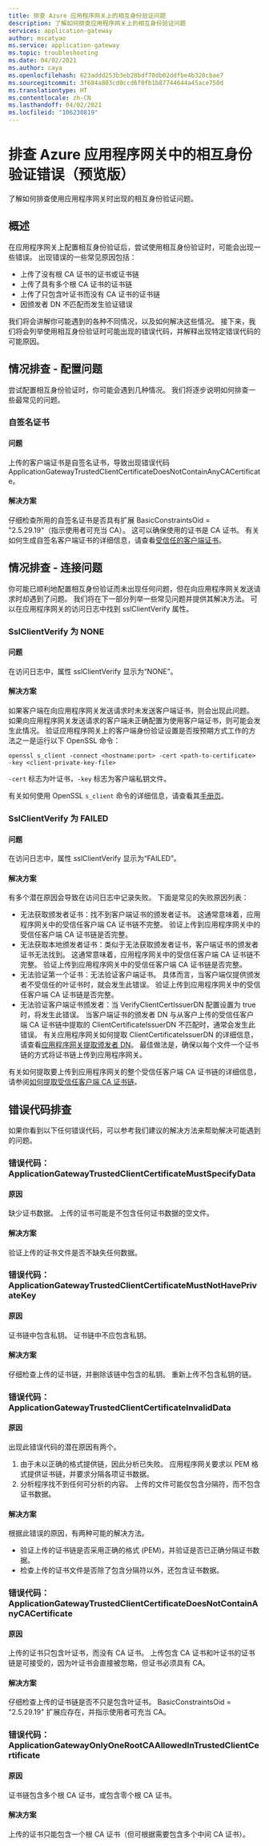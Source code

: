 ```yaml
---
title: 排查 Azure 应用程序网关上的相互身份验证问题
description: 了解如何排查应用程序网关上的相互身份验证问题
services: application-gateway
author: mscatyao
ms.service: application-gateway
ms.topic: troubleshooting
ms.date: 04/02/2021
ms.author: caya
ms.openlocfilehash: 623addd253b3eb28bdf70db02ddfbe4b320cbae7
ms.sourcegitcommit: 3f684a803cd0ccd6f0fb1b87744644a45ace750d
ms.translationtype: HT
ms.contentlocale: zh-CN
ms.lasthandoff: 04/02/2021
ms.locfileid: "106230819"
---
```

# <a name="troubleshooting-mutual-authentication-errors-in-application-gateway-preview"></a>排查 Azure 应用程序网关中的相互身份验证错误（预览版）

了解如何排查使用应用程序网关时出现的相互身份验证问题。 

## <a name="overview"></a>概述 

在应用程序网关上配置相互身份验证后，尝试使用相互身份验证时，可能会出现一些错误。 出现错误的一些常见原因包括：

* 上传了没有根 CA 证书的证书或证书链
* 上传了具有多个根 CA 证书的证书链
* 上传了只包含叶证书而没有 CA 证书的证书链 
* 因颁发者 DN 不匹配而发生验证错误  

我们将会讲解你可能遇到的各种不同情况，以及如何解决这些情况。 接下来，我们将会列举使用相互身份验证时可能出现的错误代码，并解释出现特定错误代码的可能原因。 

## <a name="scenario-troubleshooting---configuration-problems"></a>情况排查 - 配置问题
尝试配置相互身份验证时，你可能会遇到几种情况。 我们将逐步说明如何排查一些最常见的问题。 

### <a name="self-signed-certificate"></a>自签名证书

#### <a name="problem"></a>问题 

上传的客户端证书是自签名证书，导致出现错误代码 ApplicationGatewayTrustedClientCertificateDoesNotContainAnyCACertificate。

#### <a name="solution"></a>解决方案 

仔细检查所用的自签名证书是否具有扩展 BasicConstraintsOid = "2.5.29.19"（指示使用者可充当 CA）。 这可以确保使用的证书是 CA 证书。 有关如何生成自签名客户端证书的详细信息，请查看[受信任的客户端证书](./mutual-authentication-certificate-management.md)。

## <a name="scenario-troubleshooting---connectivity-problems"></a>情况排查 - 连接问题

你可能已顺利地配置相互身份验证而未出现任何问题，但在向应用程序网关发送请求时却遇到了问题。 我们将在下一部分列举一些常见问题并提供其解决方法。 可以在应用程序网关的访问日志中找到 sslClientVerify 属性。 

### <a name="sslclientverify-is-none"></a>SslClientVerify 为 NONE

#### <a name="problem"></a>问题 

在访问日志中，属性 sslClientVerify 显示为“NONE”。 

#### <a name="solution"></a>解决方案 

如果客户端在向应用程序网关发送请求时未发送客户端证书，则会出现此问题。 如果向应用程序网关发送请求的客户端未正确配置为使用客户端证书，则可能会发生此情况。 验证应用程序网关上的客户端身份验证设置是否按预期方式工作的方法之一是运行以下 OpenSSL 命令：

```
openssl s_client -connect <hostname:port> -cert <path-to-certificate> -key <client-private-key-file> 
```

`-cert` 标志为叶证书，`-key` 标志为客户端私钥文件。 

有关如何使用 OpenSSL `s_client` 命令的详细信息，请查看其[手册页](https://www.openssl.org/docs/man1.0.2/man1/openssl-s_client.html)。

### <a name="sslclientverify-is-failed"></a>SslClientVerify 为 FAILED

#### <a name="problem"></a>问题

在访问日志中，属性 sslClientVerify 显示为“FAILED”。 

#### <a name="solution"></a>解决方案

有多个潜在原因会导致在访问日志中记录失败。 下面是常见的失败原因列表：
* 无法获取颁发者证书：找不到客户端证书的颁发者证书。 这通常意味着，应用程序网关中的受信任客户端 CA 证书链不完整。 验证上传到应用程序网关中的受信任客户端 CA 证书链是否完整。  
* 无法获取本地颁发者证书：类似于无法获取颁发者证书，客户端证书的颁发者证书无法找到。 这通常意味着，应用程序网关中的受信任客户端 CA 证书链不完整。 验证上传到应用程序网关中的受信任客户端 CA 证书链是否完整。
* 无法验证第一个证书：无法验证客户端证书。 具体而言，当客户端仅提供颁发者不受信任的叶证书时，就会发生此错误。 验证上传到应用程序网关中的受信任客户端 CA 证书链是否完整。
* 无法验证客户端证书颁发者：当 VerifyClientCertIssuerDN 配置设置为 true 时，将发生此错误。 当客户端证书的颁发者 DN 与从客户上传的受信任客户端 CA 证书链中提取的 ClientCertificateIssuerDN 不匹配时，通常会发生此错误。 有关应用程序网关如何提取 ClientCertificateIssuerDN 的详细信息，请查看[应用程序网关提取颁发者 DN](./mutual-authentication-overview.md#verify-client-certificate-dn)。 最佳做法是，确保以每个文件一个证书链的方式将证书链上传到应用程序网关。 

有关如何提取要上传到应用程序网关的整个受信任客户端 CA 证书链的详细信息，请参阅[如何提取受信任客户端 CA 证书链](./mutual-authentication-certificate-management.md)。

## <a name="error-code-troubleshooting"></a>错误代码排查
如果你看到以下任何错误代码，可以参考我们建议的解决方法来帮助解决可能遇到的问题。 

### <a name="error-code-applicationgatewaytrustedclientcertificatemustspecifydata"></a>错误代码：ApplicationGatewayTrustedClientCertificateMustSpecifyData

#### <a name="cause"></a>原因

缺少证书数据。 上传的证书可能是不包含任何证书数据的空文件。 

#### <a name="solution"></a>解决方案

验证上传的证书文件是否不缺失任何数据。 

### <a name="error-code-applicationgatewaytrustedclientcertificatemustnothaveprivatekey"></a>错误代码：ApplicationGatewayTrustedClientCertificateMustNotHavePrivateKey

#### <a name="cause"></a>原因

证书链中包含私钥。 证书链中不应包含私钥。 

#### <a name="solution"></a>解决方案

仔细检查上传的证书链，并删除该链中包含的私钥。 重新上传不包含私钥的链。 

### <a name="error-code-applicationgatewaytrustedclientcertificateinvaliddata"></a>错误代码：ApplicationGatewayTrustedClientCertificateInvalidData

#### <a name="cause"></a>原因

出现此错误代码的潜在原因有两个。
1. 由于未以正确的格式提供链，因此分析已失败。 应用程序网关要求以 PEM 格式提供证书链，并要求分隔各项证书数据。 
2. 分析程序找不到任何可分析的内容。 上传的文件可能仅包含分隔符，而不包含证书数据。 

#### <a name="solution"></a>解决方案

根据此错误的原因，有两种可能的解决方法。 
* 验证上传的证书链是否采用正确的格式 (PEM)，并验证是否已正确分隔证书数据。 
* 检查上传的证书文件是否除了包含分隔符以外，还包含证书数据。 

### <a name="error-code-applicationgatewaytrustedclientcertificatedoesnotcontainanycacertificate"></a>错误代码：ApplicationGatewayTrustedClientCertificateDoesNotContainAnyCACertificate

#### <a name="cause"></a>原因

上传的证书只包含叶证书，而没有 CA 证书。 上传包含 CA 证书和叶证书的证书链是可接受的，因为叶证书会直接被忽略，但证书必须具有 CA。 

#### <a name="solution"></a>解决方案 

仔细检查上传的证书链是否不只是包含叶证书。 BasicConstraintsOid = "2.5.29.19" 扩展应存在，并指示使用者可充当 CA。

### <a name="error-code-applicationgatewayonlyonerootcaallowedintrustedclientcertificate"></a>错误代码：ApplicationGatewayOnlyOneRootCAAllowedInTrustedClientCertificate

#### <a name="cause"></a>原因

证书链包含多个根 CA 证书，或包含零个根 CA 证书。 

#### <a name="solution"></a>解决方案

上传的证书只能包含一个根 CA 证书（但可根据需要包含多个中间 CA 证书）。


